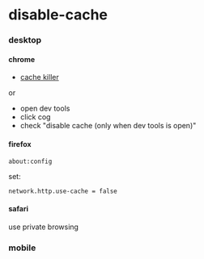 disable-cache
=============

### desktop

#### chrome

* [cache killer](https://chrome.google.com/webstore/detail/cache-killer/jpfbieopdmepaolggioebjmedmclkbap/related)

or 

* open dev tools
* click cog
* check "disable cache (only when dev tools is open)"

#### firefox

    about:config

set:

    network.http.use-cache = false

#### safari

use private browsing

### mobile

